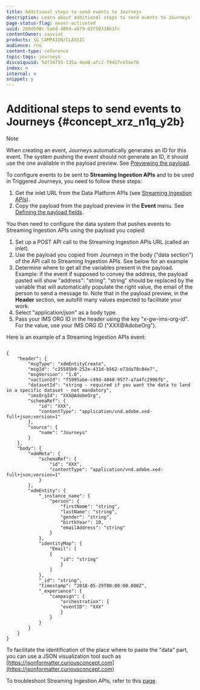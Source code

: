 ```yaml
---
title: Additional steps to send events to Journeys
description: Learn about additional steps to send events to Journeys
page-status-flag: never-activated
uuid: 269d590c-5a6d-40b9-a879-02f5033863fc
contentOwner: sauviat
products: SG_CAMPAIGN/CLASSIC
audience: rns
content-type: reference
topic-tags: journeys
discoiquuid: 5df34f55-135a-4ea8-afc2-f9427ce5ae7b
index: n
internal: n
snippet: y
---
```



# Additional steps to send events to Journeys {#concept_xrz_n1q_y2b}

>[!NOTE]
>
>When creating an event, Journeys automatically generates an ID for this event. The system pushing the event should not generate an ID, it should use the one available in the payload preview. See [Previewing the payload](../event/eventpayloadpreview.md#concept_jgf_4yk_4fb).

To configure events to be sent to **Streaming Ingestion APIs** and to be used in Triggered Journeys, you need to follow these steps:

1. Get the inlet URL from the Data Platform APIs (see [Streaming Ingestion APIs](https://www.adobe.io/apis/cloudplatform/dataservices/data-ingestion/data-ingestion-services.html#!api-specification/markdown/narrative/technical_overview/streaming_ingest/getting_started_with_platform_streaming_ingestion.md)).
1. Copy the payload from the payload preview in the **Event** menu. See [Defining the payload fields](../event/eventpayload.md#concept_yrw_3qt_52b).

You then need to configure the data system that pushes events to Streaming Ingestion APIs using the payload you copied:

1. Set up a POST API call to the Streaming Ingestion APIs URL (called an inlet).
1. Use the payload you copied from Journeys in the body ("data section") of the API call to Streaming Ingestion APIs. See below for an example
1. Determine where to get all the variables present in the payload. Example: if the event if supposed to convey the address, the payload pasted will show "address": "string". "string" should be replaced by the variable that will automatically populate the right value, the email of the person to send a message to. Note that in the payload preview, in the **Header** section, we autofill many values expected to facilitate your work.
1. Select "application/json" as a body type.
1. Pass your IMS ORG ID in the header using the key "x-gw-ims-org-id". For the value, use your IMS ORG ID ("XXX@AdobeOrg").

Here is an example of a Streaming Ingestion APIs event:

```

{
    "header": {
        "msgType": "xdmEntityCreate",
        "msgId": "c25585b9-252e-431d-b562-e73da70c04e7",
        "msgVersion": "1.0",
        "xactionId": "f5995abe-c49d-4848-9577-a7a4fc2996fb",
        "datasetId": "string - required if you want the data to land in a specific dataset - not mandatory",
        "imsOrgId": "XXX@AdobeOrg",
        "schemaRef": {
            "id": "XXX",
            "contentType": "application/vnd.adobe.xed-full+json;version=1"
        },
        "source": {
            "name": "Journeys"
        }
    },
    "body": {
        "xdmMeta": {
            "schemaRef": {
                "id": "XXX",
                "contentType": "application/vnd.adobe.xed-full+json;version=1"
            }
        },
        "xdmEntity": {
            "_instance_name": {
                "person": {
                    "firstName": "string",
                    "lastName": "string",
                    "gender": "string",
                    "birthYear": 10,
                    "emailAddress": "string"
                }
            },
            "identityMap": {
                "Email": [
                {
                    "id": "string"
                    }
                ]
            },
            "_id": "string",
            "timestamp": "2018-05-29T00:00:00.000Z",
            "_experience": {
                "campaign": {
                    "orchestration": {
                    "eventID": "XXX"
                    }
                }
            }
        }
    }
}
```

To facilitate the identification of the place where to paste the "data" part, you can use a JSON visualization tool such as [https://jsonformatter.curiousconcept.com](https://jsonformatter.curiousconcept.com)

To troubleshoot Streaming Ingestion APIs, refer to this [page](https://www.adobe.io/apis/experienceplatform/home/data-ingestion/data-ingestion-services.html#!api-specification/markdown/narrative/technical_overview/streaming_ingest/streaming_ingestion_FAQ.md).

